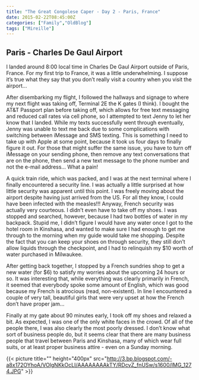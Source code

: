 ```yaml
---
title: "The Great Congolese Caper - Day 2 - Paris, France"
date: 2015-02-22T08:45:00Z
categories: ["Family","OldBlog"]
tags: ["Mireille"]
---
```


## Paris - Charles De Gaul Airport

I landed around 8:00 local time in Charles De Gaul Airport outside of Paris, France. For my first trip to France, it was a little underwhelming. I suppose it’s true what they say that you don’t really visit a country when you visit the airport…

After disembarking my flight, I followed the hallways and signage to where my next flight was taking off, Terminal 2E the K gates (I think). I bought the AT&amp;T Passport plan before taking off, which allows for free text messaging and reduced call rates via cell phone, so I attempted to text Jenny to let her know that I landed. While my texts successfully went through eventually, Jenny was unable to text me back due to some complications with switching between iMessage and SMS texting. This is something I need to take up with Apple at some point, because it took us four days to finally figure it out. For those that might suffer the same issue, you have to turn off iMessage on your sending phone, then remove any text conversations that are on the phone, then send a new text message to the phone number and not the e-mail address… What a pain!

A quick train ride, which was packed, and I was at the next terminal where I finally encountered a security line. I was actually a little surprised at how little security was apparent until this point. I was freely moving about the airport despite having just arrived from the US. For all they know, I could have been infected with the measles!!! Anyway, French security was actually very courteous. I didn’t even have to take off my shoes. I was stopped and searched, however, because I had two bottles of water in my backpack. Stupid me, I didn’t figure I would have any water once I got to the hotel room in Kinshasa, and wanted to make sure I had enough to get me through to the morning when my guide would take me shopping. Despite the fact that you can keep your shoes on through security, they still don’t allow liquids through the checkpoint, and I had to relinquish my $10 worth of water purchased in Milwaukee.

After getting back together, I stopped by a French sundries shop to get a new water (for $6) to satisfy my worries about the upcoming 24 hours or so. It was interesting that, while everything was clearly primarily in French, it seemed that everybody spoke some amount of English, which was good because my French is atrocious (read, non-existent). In line I encountered a couple of very tall, beautiful girls that were very upset at how the French don’t have proper jam…

Finally at my gate about 90 minutes early, I took off my shoes and relaxed a bit. As expected, I was one of the only white faces in the crowd. Of all of the people there, I was also clearly the most poorly dressed. I don’t know what sort of business people do, but it seems clear that there are many business people that travel between Paris and Kinshasa, many of which wear full suits, or at least proper business attire - even on a Sunday morning.

{{< picture title="" height="400px" src="http://3.bp.blogspot.com/-a8x172OYhoA/VOlgNKkOcLI/AAAAAAAAkTY/RDcvZ_fnUSw/s1600/IMG_1274.JPG" >}}
